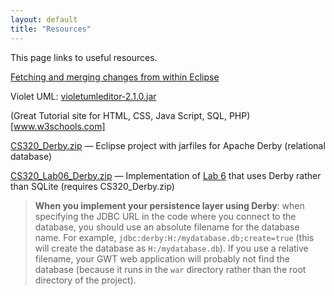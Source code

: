 ```yaml
---
layout: default
title: "Resources"
---
```


This page links to useful resources.

[Fetching and merging changes from within Eclipse](fetchMerge.html)

Violet UML: [violetumleditor-2.1.0.jar](violetumleditor-2.1.0.jar)

(Great Tutorial site for HTML, CSS, Java Script, SQL, PHP)[www.w3schools.com]

[CS320\_Derby.zip](CS320_Derby.zip) &mdash; Eclipse project with jarfiles for Apache Derby (relational database)

[CS320\_Lab06\_Derby.zip](CS320_Lab06_Derby.zip) &mdash; Implementation of [Lab 6](../labs/lab06.html) that uses Derby rather than SQLite (requires CS320\_Derby.zip)

> <div class="callout"><b>When you implement your persistence layer using Derby</b>: when specifying the JDBC URL in the code where you connect to the database, you should use an absolute filename for the database name. For example, <code>jdbc:derby:H:/mydatabase.db;create=true</code> (this will create the database as <code>H:/mydatabase.db</code>).  If you use a relative filename, your GWT web application will probably not find the database (because it runs in the <code>war</code> directory rather than the root directory of the project).</div>
